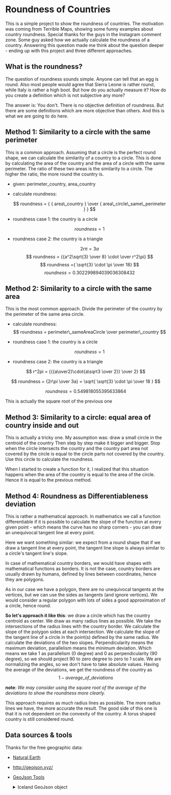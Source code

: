 # Roundness of Countries

This is a simple project to show the roundness of countries. The motivation was coming from Terrible Maps, showing some funny examples about country roundness. Special thanks for the guys in the Instagram comment zone. Some guy asked how we actually calculate the roundness of a country. Answering this question made me think about the question deeper - ending up with this project and three different approaches.

## What is the roundness?

The question of roundness sounds simple. Anyone can tell that an egg is round. Also most people would agree that Sierra Leone is rather round, while Italy is rather a high boot. But how do you actually measure it? How do you create a definition which is not subjective any more?

The answer is: You don't. There is no objective definition of roundness. But there are some definitions which are more objective than others. And this is what we are going to do here.

## Method 1: Similarity to a circle with the same perimeter

This is a common approach. Assuming that a circle is the perfect round shape, we can calculate the similarity of a country to a circle. This is done by calculating the area of the country and the area of a circle with the same perimeter. The ratio of these two areas is the similarity to a circle. The higher the ratio, the more round the country is.

- given: perimeter_country, area_country
- calculate roundness:

    $$ roundness = { { area\_country } \over { area\_circle\_same\_perimeter } } $$

- roundness case 1: the country is a circle

    $$ { roundness = 1 } $$

- roundness case 2: the country is a triangle

    $$ 2r\pi = 3a $$
    $$ roundness = {{a^2\sqrt{3} \over 8} \cdot  \over r^2\pi} $$
    $$ roundness ={ \sqrt{3} \cdot \pi \over 18} $$
    $$ roundness = 0.302299894039036308432 $$

## Method 2: Similarity to a circle with the same area

This is the most common approach. Divide the perimeter of the country by the perimeter of the same area circle.

- calculate roundness:
    $$ roundness = perimeter\_sameAreaCircle \over perimeter\_country $$

- roundness case 1: the country is a circle

   $$ roundness = 1 $$

- roundness case 2: the country is a triangle

$$ r^2pi =  {{{a\over2}\cdot{a\sqrt3 \over 2}} \over 2} $$

$$ roundness =  {2r\pi \over 3a} = \sqrt{ \sqrt{3} \cdot \pi \over 18 } $$

$$ roundness = 0.549818055395633864 $$

This is actually the square root of the previous one

## Method 3: Similarity to a circle: equal area of country inside and out

This is actually a tricky one. My assumption was: draw a small circle in the centroid of the country Then step by step make it bigger and bigger. Stop when the circle intersects the country and the country part area not covered by the circle is equal to the circle parts not covered by the country. Use this circle to calculate the roundness.

When I started to create a function for it, I realized that this situation happens when the area of the country is equal to the area of the circle.
Hence it is equal to the previous method.

## Method 4: Roundness as Differentiableness deviation

This is rather a mathematical approach. In mathematics we call a function differentiable if it is possible to calculate the slope of the function at every given point - which means the curve has no sharp corners - you can draw an unequivocal tangent line at every point.

Here we want something similar: we expect from a round shape that if we draw a tangent line at every point, the tangent line slope is always similar to a circle's tangent line's slope.

In case of mathematical country borders, we would have shapes with mathematical functions as borders. It is not the case, country borders are usually drawn by humans, defined by lines between coordinates, hence they are polygons.

As in our case we have a polygon, there are no unequivocal tangents at the vertices, but we can use the sides as tangents (and ignore vertices). We would consider a regular polygon with lots of sides a good approximation of a circle, hence round.

__So let's approach it like this__: we draw a circle which has the country centroid as center. We draw as many radius lines as possible. We take the intersections of the radius lines with the country border. We calculate the slope of the polygon sides at each intersection. We calculate the slope of the tangent line of a circle in the point(s) defined by the same radius. We calculate the deviations of the two slopes. Perpendicularity means the maximum deviation, parallelism means the minimum deviation. Which means we take 1 as parallelism (0 degree) and 0 as perpendicularity (90 degree), so we should project 90 to zero degree to zero to 1 scale. We are normalizing the angles, so we don't have to take absolute values. Having the average of the deviations, we get the roundness of the country as
$$ 1 - average\_of\_deviations $$

__note__: _We may consider using the square root of the average of the deviations to show the roundness more clearly._

This approach requires as much radius lines as possible. The more radius lines we have, the more accurate the result. The good side of this one is that it is not dependent on the convexity of the country. A torus shaped country is still considered round.

## Data sources & tools

Thanks for the free geographic data:

- [Natural Earth](https://www.naturalearthdata.com/downloads/10m-cultural-vectors/10m-admin-0-countries/)
- <http://geojson.xyz/>
- [GeoJson Tools](https://geojson.tools/)

  <details>
  <summary>
  Iceland GeoJson object
  </summary>
  
  Copy this one into the GeoJson tools to see the result.
  
  ```json
  {
      "type": "Feature",
      "properties": {
          "scalerank": 1,
          "labelrank": 3,
          "sovereignt": "Iceland",
          "sov_a3": "ISL",
          "adm0_dif": 0,
          "level": 2,
          "type": "Sovereign country",
          "admin": "Iceland",
          "adm0_a3": "ISL",
          "geou_dif": 0,
          "geounit": "Iceland",
          "gu_a3": "ISL",
          "su_dif": 0,
          "subunit": "Iceland",
          "su_a3": "ISL",
          "brk_diff": 0,
          "name": "Iceland",
          "name_long": "Iceland",
          "brk_a3": "ISL",
          "brk_name": "Iceland",
          "brk_group": null,
          "abbrev": "Iceland",
          "postal": "IS",
          "formal_en": "Republic of Iceland",
          "formal_fr": null,
          "note_adm0": null,
          "note_brk": null,
          "name_sort": "Iceland",
          "name_alt": null,
          "mapcolor7": 1,
          "mapcolor8": 4,
          "mapcolor9": 4,
          "mapcolor13": 9,
          "pop_est": 306694,
          "gdp_md_est": 12710,
          "pop_year": -99,
          "lastcensus": -99,
          "gdp_year": -99,
          "economy": "2. Developed region: nonG7",
          "income_grp": "1. High income: OECD",
          "wikipedia": -99,
          "fips_10": null,
          "iso_a2": "IS",
          "iso_a3": "ISL",
          "iso_n3": "352",
          "un_a3": "352",
          "wb_a2": "IS",
          "wb_a3": "ISL",
          "woe_id": -99,
          "adm0_a3_is": "ISL",
          "adm0_a3_us": "ISL",
          "adm0_a3_un": -99,
          "adm0_a3_wb": -99,
          "continent": "Europe",
          "region_un": "Europe",
          "subregion": "Northern Europe",
          "region_wb": "Europe & Central Asia",
          "name_len": 7,
          "long_len": 7,
          "abbrev_len": 7,
          "tiny": -99,
          "homepart": 1,
          "featureclass": "Admin-0 country"
      },
      "geometry": {
          "type": "Polygon",
          "coordinates": [
              [
                  [
                      -14.508695441129234,
                      66.45589223903143
                  ],
                  [
                      -14.739637417041607,
                      65.8087482774403
                  ],
                  [
                      -13.60973222497981,
                      65.12667104761987
                  ],
                  [
                      -14.909833746794902,
                      64.36408193628868
                  ],
                  [
                      -17.794438035543422,
                      63.678749091233854
                  ],
                  [
                      -18.656245896874992,
                      63.49638296167582
                  ],
                  [
                      -19.97275468594276,
                      63.64363495549153
                  ],
                  [
                      -22.762971971110158,
                      63.960178941495386
                  ],
                  [
                      -21.778484259517683,
                      64.40211579045551
                  ],
                  [
                      -23.95504391121911,
                      64.8911298692335
                  ],
                  [
                      -22.184402635170358,
                      65.0849681667603
                  ],
                  [
                      -22.227423265053332,
                      65.37859365504274
                  ],
                  [
                      -24.326184047939336,
                      65.61118927678847
                  ],
                  [
                      -23.65051469572309,
                      66.26251902939522
                  ],
                  [
                      -22.134922451250887,
                      66.41046865504687
                  ],
                  [
                      -20.57628373867955,
                      65.73211212835143
                  ],
                  [
                      -19.05684160000159,
                      66.27660085719477
                  ],
                  [
                      -17.79862382655905,
                      65.99385325790978
                  ],
                  [
                      -16.167818976292125,
                      66.52679230413587
                  ],
                  [
                      -14.508695441129234,
                      66.45589223903143
                  ]
              ]
          ]
      }
  }
  ```
  
  </details>
  